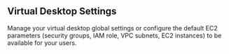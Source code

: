 ## Virtual Desktop Settings

Manage your virtual desktop global settings or configure the default EC2 parameters (security groups, IAM role, VPC subnets, EC2 instances) to be available for your users.

